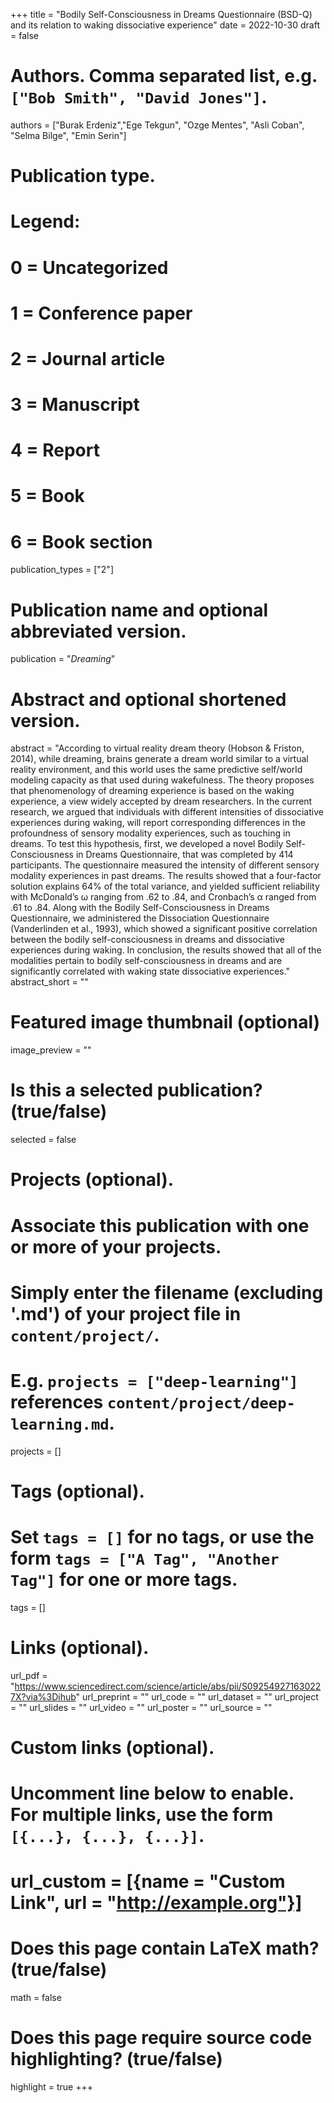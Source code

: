 +++
title = "Bodily Self-Consciousness in Dreams Questionnaire (BSD-Q) and its relation to waking dissociative experience"
date = 2022-10-30
draft = false

# Authors. Comma separated list, e.g. `["Bob Smith", "David Jones"]`.
authors = ["Burak Erdeniz","Ege Tekgun", "Ozge Mentes", "Asli Coban", "Selma Bilge", "Emin Serin"]

# Publication type.
# Legend:
# 0 = Uncategorized
# 1 = Conference paper
# 2 = Journal article
# 3 = Manuscript
# 4 = Report
# 5 = Book
# 6 = Book section
publication_types = ["2"]

# Publication name and optional abbreviated version.
publication = "*Dreaming*"

# Abstract and optional shortened version.
abstract = "According to virtual reality dream theory (Hobson & Friston, 2014), while dreaming, brains generate a dream world similar to a virtual reality environment, and this world uses the same predictive self/world modeling capacity as that used during wakefulness. The theory proposes that phenomenology of dreaming experience is based on the waking experience, a view widely accepted by dream researchers. In the current research, we argued that individuals with different intensities of dissociative experiences during waking, will report corresponding differences in the profoundness of sensory modality experiences, such as touching in dreams. To test this hypothesis, first, we developed a novel Bodily Self-Consciousness in Dreams Questionnaire, that was completed by 414 participants. The questionnaire measured the intensity of different sensory modality experiences in past dreams. The results showed that a four-factor solution explains 64% of the total variance, and yielded sufficient reliability with McDonald’s ω ranging from .62 to .84, and Cronbach’s α ranged from .61 to .84. Along with the Bodily Self-Consciousness in Dreams Questionnaire, we administered the Dissociation Questionnaire (Vanderlinden et al., 1993), which showed a significant positive correlation between the bodily self-consciousness in dreams and dissociative experiences during waking. In conclusion, the results showed that all of the modalities pertain to bodily self-consciousness in dreams and are significantly correlated with waking state dissociative experiences."
abstract_short = ""

# Featured image thumbnail (optional)
image_preview = ""

# Is this a selected publication? (true/false)
selected = false

# Projects (optional).
#   Associate this publication with one or more of your projects.
#   Simply enter the filename (excluding '.md') of your project file in `content/project/`.
#   E.g. `projects = ["deep-learning"]` references `content/project/deep-learning.md`.
projects = []

# Tags (optional).
#   Set `tags = []` for no tags, or use the form `tags = ["A Tag", "Another Tag"]` for one or more tags.
tags = []

# Links (optional).
url_pdf = "https://www.sciencedirect.com/science/article/abs/pii/S092549271630227X?via%3Dihub"
url_preprint = ""
url_code = ""
url_dataset = ""
url_project = ""
url_slides = ""
url_video = ""
url_poster = ""
url_source = ""

# Custom links (optional).
#   Uncomment line below to enable. For multiple links, use the form `[{...}, {...}, {...}]`.
# url_custom = [{name = "Custom Link", url = "http://example.org"}]

# Does this page contain LaTeX math? (true/false)
math = false

# Does this page require source code highlighting? (true/false)
highlight = true
+++